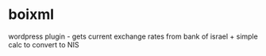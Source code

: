 boixml
======

wordpress plugin - gets current exchange rates from bank of israel + simple calc to convert to NIS
